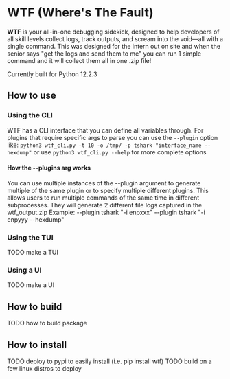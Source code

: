 # WTF (Where's The Fault)

**WTF** is your all-in-one debugging sidekick, designed to help developers of all skill levels collect logs, track outputs, and scream into the void—all with a single command.
This was designed for the intern out on site and when the senior says "get the logs and send them to me" you can run 1 simple command and it will collect them all in one .zip file!

Currently built for Python 12.2.3

## How to use
### Using the CLI
WTF has a CLI interface that you can define all variables through. For plugins that require specific args to parse you can use the `--plugin` option like:
`python3 wtf_cli.py -t 10 -o /tmp/ -p tshark "interface_name --hexdump"`
or use `python3 wtf_cli.py --help` for more complete options

#### How the --plugins arg works
You can use multiple instances of the --plugin argument to generate multiple of the same plugin or to specify multiple different plugins. This allows users to run multiple commands of the same time in different subprocesses. They will generate 2 different file logs captured in the wtf_output.zip
Example:
--plugin tshark "-i enpxxx" --plugin tshark "-i enpyyy --hexdump"

### Using the TUI
TODO make a TUI

### Using a UI
TODO make a UI

## How to build
TODO how to build package

## How to install
TODO deploy to pypi to easily install (i.e. pip install wtf)
TODO build on a few linux distros to deploy
